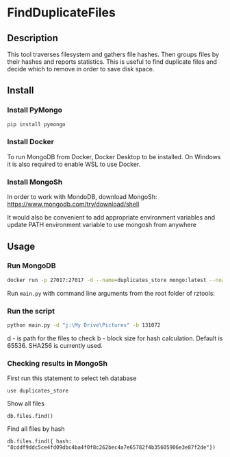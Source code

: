 
# FindDuplicateFiles

## Description

This tool traverses filesystem and gathers file hashes. Then groups files by their hashes and reports statistics. 
This is useful to find duplicate files and decide which to remove in order to save disk space.

## Install

### Install PyMongo

```bash
pip install pymongo
```

### Install Docker

To run MongoDB from Docker, Docker Desktop to be installed. 
On Windows it is also required to enable WSL to use Docker.

### Install MongoSh

In order to work with MondoDB, download MongoSh: 
https://www.mongodb.com/try/download/shell

It would also be convenient to add appropriate environment variables and update PATH environment variable to use mongosh from anywhere

## Usage

### Run MongoDB

```bash
docker run -p 27017:27017 -d --name=duplicates_store mongo:latest --noauth --bind_ip=0.0.0.0
```

Run ``main.py`` with command line arguments from the root folder of rztools: 

### Run the script

```bash
python main.py -d "j:\My Drive\Pictures" -b 131072
```

d - is path for the files to check
b - block size for hash calculation. Default is 65536. SHA256 is currently used.

### Checking results in MongoSh

First run this statement to select teh database
```
use duplicates_store
```

Show all files
```
db.files.find()
```

Find all files by hash
```
db.files.find({ hash: "8cddf9ddc5ce4fd09dbc4ba4f0f8c262bec4a7e65782f4b35605906e3e87f2de"})
```